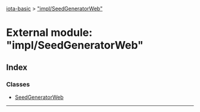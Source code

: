 [iota-basic](../README.md) > ["impl/SeedGeneratorWeb"](../modules/_impl_seedgeneratorweb_.md)



# External module: "impl/SeedGeneratorWeb"

## Index

### Classes

* [SeedGeneratorWeb](../classes/_impl_seedgeneratorweb_.seedgeneratorweb.md)



---
